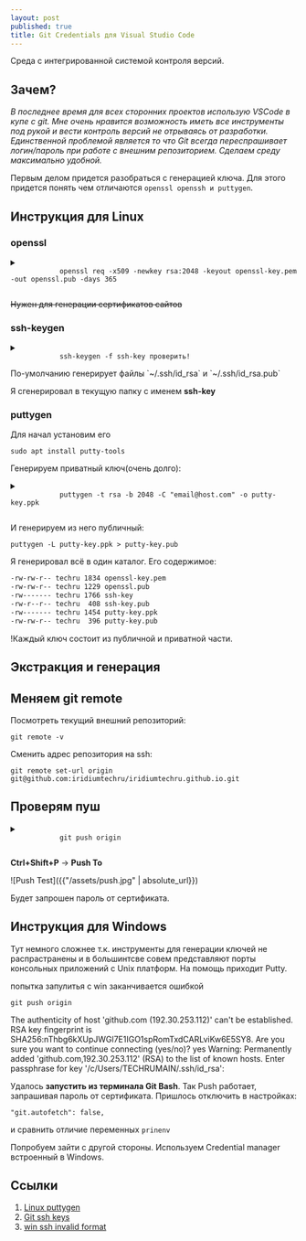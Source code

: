 ```yaml
---
layout: post
published: true
title: Git Credentials для Visual Studio Code
---
```


Среда с интегрированной системой контроля версий.

## Зачем?
*В последнее время для всех сторонних проектов использую VSCode в купе с git. Мне очень нравится возможность иметь все инструменты под рукой и вести контроль версий не отрываясь от разработки. Единственной проблемой является то что Git всегда переспрашивает логин/пароль при работе с внешним репозиторием. Сделаем среду максимально удобной.*

Первым делом придется разобраться с генерацией ключа. Для этого придется понять чем отличаются `openssl openssh и puttygen`.

## Инструкция для Linux

### openssl

<details>
    <summary>
        <code class="highlighter-rouge">
            openssl req -x509 -newkey rsa:2048 -keyout openssl-key.pem -out openssl.pub -days 365
        </code>
    </summary>
    <pre class="highlight">
        <code>
            Generating a 2048 bit RSA private key...............+++
            ..........................................+++
            writing new private key to 'okey.pem'
            Enter PEM pass phrase:
            Verifying - Enter PEM pass phrase:
            -----
            You are about to be asked to enter information that will be incorporated
            into your certificate request.What you are about to enter is what is called a Distinguished Name or a DN.There are quite a few fields but you can leave some blankFor some fields there will be a default value,
            If you enter '.', the field will be left blank.
            -----
            Country Name (2 letter code) [AU]:
            State or Province Name (full name) [Some-State]:
            Locality Name (eg, city) []:
            Organization Name (eg, company) [Internet Widgits Pty Ltd]:
            Organizational Unit Name (eg, section) []:
            Common Name (e.g. server FQDN or YOUR name) []:
            Email Address []:
        </code>
    </pre>
</details>

~~Нужен для генерации сертификатов сайтов~~

### ssh-keygen

<details>
    <summary>
        <code class="highlighter-rouge">
            ssh-keygen -f ssh-key проверить!
        </code>
    </summary>
    <pre class="highlight">
        <code>
            Enter passphrase (empty for no passphrase):
            Enter same passphrase again:
            Your identification has been saved in ./ssh-key.
            Your public key has been saved in ./ssh-key.pub.
            The key fingerprint is:
            SHA256:Aexx4t1BfpFvMkPaOrhBPjt7n7qkNHh6clfkm53eEpg techru@techru-GA-770TA-UD3
            The key's randomart image is:
            +---[RSA 2048]----+
            |     ..  .. ..   |
            |      +.... o.   |
            |     o =...=..   |
            |      o o.o.* o  |
            |       oS. + B   |
            |       .= o E .  |
            |      . +=.o + o |
            |      .+*+o o.+. |
            |      .+o=o+o....|
            +----[SHA256]-----+
        </code>
    </pre>
</details>
По-умолчанию генерирует файлы `~/.ssh/id_rsa` и `~/.ssh/id_rsa.pub`

Я сгенерировал в текущую папку с именем **ssh-key**

### puttygen

Для начал установим его

```sudo apt install putty-tools```

Генерируем приватный ключ(очень долго):

<details>
    <summary>
        <code class="highlighter-rouge">
            puttygen -t rsa -b 2048 -C "email@host.com" -o putty-key.ppk
        </code>
    </summary>
    <pre class="highlight">
        <code>
            ++++++++++++++++++++++++++++++++++
            ++++
            +++++
            Enter passphrase to save key:
            Re-enter passphrase to verify:
        </code>
    </pre>
</details>

И генерируем из него публичный:

`puttygen -L putty-key.ppk > putty-key.pub`

Я генерировал всё в один каталог. Его содержимое:

```bash
-rw-rw-r-- techru 1834 openssl-key.pem
-rw-rw-r-- techru 1229 openssl.pub
-rw------- techru 1766 ssh-key
-rw-r--r-- techru  408 ssh-key.pub
-rw------- techru 1454 putty-key.ppk
-rw-rw-r-- techru  396 putty-key.pub
```

!Каждый ключ состоит из публичной и приватной части.

## Экстракция и генерация

## Меняем git remote

Посмотреть текущий внешний репозиторий:

`git remote -v`

Сменить адрес репозитория на ssh:

`git remote set-url origin git@github.com:iridiumtechru/iridiumtechru.github.io.git`

## Проверям пуш

<details>
    <summary>
        <code class="highlighter-rouge">
            git push origin
        </code>
    </summary>
    <pre class="highlight">
        <code>
            The authenticity of host 'github.com (192.30.253.113)' can't be established.
            RSA key fingerprint is SHA256:nThbg6kXUpJWGl7E1IGOCspRomTxdCARLviKw6E5SY8.
            Are you sure you want to continue connecting (yes/no)? yes
            Warning: Permanently added 'github.com,192.30.253.113' (RSA) to the list of known hosts.
            Everything up-to-date
        </code>
    </pre>
</details>


**Ctrl+Shift+P** -> **Push To**

![Push Test]({{"/assets/push.jpg" | absolute_url}})

Будет запрошен пароль от сертификата.

## Инструкция для Windows

Тут немного сложнее т.к. инструменты для генерации ключей не распрастранены и в большинтсве совем представляют порты консольных приложений с Unix платформ. На помощь приходит Putty.

попытка запулитья с win заканчивается ошибкой

<!-- чем отличаются ssh-agentы -->

`git push origin`

The authenticity of host 'github.com (192.30.253.112)' can't be established.
RSA key fingerprint is SHA256:nThbg6kXUpJWGl7E1IGO1spRomTxdCARLviKw6E5SY8.
Are you sure you want to continue connecting (yes/no)? yes
Warning: Permanently added 'github.com,192.30.253.112' (RSA) to the list of known hosts.
Enter passphrase for key '/c/Users/TECHRUMAIN/.ssh/id_rsa':

Удалось **запустить из терминала Git Bash**. Так Push работает, запрашивая пароль от сертификата. Пришлось отключить в настройках:

`"git.autofetch": false,`

и сравнить отличие переменных `prinenv`

Попробуем зайти с другой стороны. Используем Credential manager встроенный в Windows.

## Ссылки
1. [Linux puttygen](https://www.ssh.com/ssh/putty/linux/puttygen)
2. [Git ssh keys](https://help.github.com/articles/generating-a-new-ssh-key-and-adding-it-to-the-ssh-agent/#platform-linux)
3. [win ssh invalid format](https://stackoverflow.com/questions/42863913/key-load-public-invalid-format)